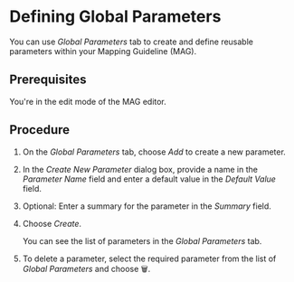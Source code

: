 <!-- loio62fe053efca84891aca7ce4477f82c77 -->

<link rel="stylesheet" type="text/css" href="../css/sap-icons.css"/>

# Defining Global Parameters

You can use *Global Parameters* tab to create and define reusable parameters within your Mapping Guideline \(MAG\).



<a name="loio62fe053efca84891aca7ce4477f82c77__prereq_edl_nbh_24b"/>

## Prerequisites

You're in the edit mode of the MAG editor.



## Procedure

1.  On the *Global Parameters* tab, choose *Add* to create a new parameter.

2.  In the *Create New Parameter* dialog box, provide a name in the *Parameter Name* field and enter a default value in the *Default Value* field.

3.  Optional: Enter a summary for the parameter in the *Summary* field.

4.  Choose *Create*.

    You can see the list of parameters in the *Global Parameters* tab.

5.  To delete a parameter, select the required parameter from the list of *Global Parameters* and choose :wastebasket:.


